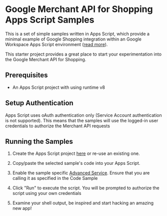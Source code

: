 # Google Merchant API for Shopping Apps Script Samples

This is a set of simple samples written in Apps Script, which provide a minimal
example of Google Shopping integration within an Google Workspace Apps Script
environment ([read more](https://developers.google.com/apps-script/overview)).

This starter project provides a great place to start your experimentation into
the Google Merchant API for Shopping.

## Prerequisites

* An Apps Script project with using runtime v8

## Setup Authentication

Apps Script uses oAuth authentication only (Service Account authentication is
not supported). This means that the samples will use the logged-in user
credentials to authorize the Merchant API requests

## Running the Samples

1.  Create the Apps Script project [here](https://script.google.com/u/1/home) or re-use an existing one.

1.  Copy/paste the selected sample's code into your Apps Script.

1.  Enable the sample specific [Advanced Service](https://developers.google.com/apps-script/guides/services/advanced#enable_advanced_services). Ensure that you are calling it as specified in the Code Sample

1.  Click "Run" to execute the script. You will be prompted to authorize the script using your own credentials

1.  Examine your shell output, be inspired and start hacking an amazing new app!